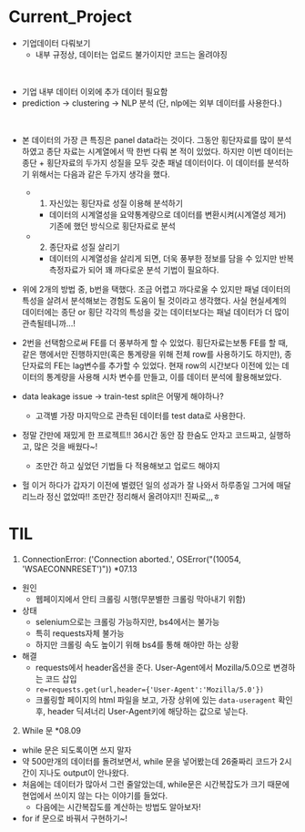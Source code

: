 # Current_Project

- 기업데이터 다뤄보기
  - 내부 규정상, 데이터는 업로드 불가이지만 코드는 올려야징
 
 </br>
 
- 기업 내부 데이터 이외에 추가 데이터 필요함
- prediction -> clustering -> NLP 분석 (단, nlp에는 외부 데이터를 사용한다.)

</br>

- 본 데이터의 가장 큰 특징은 panel data라는 것이다. 그동안 횡단자료를 많이 분석하였고 종단 자료는 시계열에서 딱 한번 다뤄 본 적이 있었다. 하지만 이번 데이터는 종단 + 횡단자료의 두가지 성질을 모두 갖춘 패널 데이터이다. 이 데이터를 분석하기 위해서는 다음과 같은 두가지 생각을 했다.
  - 1) 자신있는 횡단자료 성질 이용해 분석하기
    - 데이터의 시계열성을 요약통계량으로 데이터를 변환시켜(시계열성 제거) 기존에 했던 방식으로 횡단자료로 분석
  - 2) 종단자료 성질 살리기
    - 데이터의 시계열성을 살리게 되면, 더욱 풍부한 정보를 담을 수 있지만 반복 측정자료가 되어 꽤 까다로운 분석 기법이 필요하다.
- 위에 2개의 방법 중, b번을 택했다. 조금 어렵고 까다로울 수 있지만 패널 데이터의 특성을 살려서 분석해보는 경험도 도움이 될 것이라고 생각했다. 사실 현실세계의 데이터에는 종단 or 횡단 각각의 특성을 갖는 데이터보다는 패널 데이터가 더 많이 관측될테니까...!
- 2번을 선택함으로써 FE를 더 풍부하게 할 수 있었다. 횡단자료는보통 FE를 할 때, 같은 행에서만 진행하지만(혹은 통계량을 위해 전체 row를 사용하기도 하지만), 종단자료의 FE는 lag변수를 추가할 수 있었다. 현재 row의 시간보다 이전에 있는 데이터의 통계량을 사용해 시차 변수를 만들고, 이를 데이터 분석에 활용해보았다.


- data leakage issue -> train-test split은 어떻게 해야하나?
  - 고객별 가장 마지막으로 관측된 데이터를 test data로 사용한다.

- 정말 간만에 재밌게 한 프로젝트!! 36시간 동안 잠 한숨도 안자고 코드짜고, 실행하고, 많은 것을 배웠다~!
  - 조만간 하고 싶었던 기법들 다 적용해보고 업로드 해야지

- 헐 이거 하다가 갑자기 이전에 벌렸던 일의 성과가 잘 나와서 하루종일 그거에 매달리느라 정신 없었따!! 조만간 정리해서 올려야지!! 진짜로,,,ㅎ

# TIL
1. ConnectionError: ('Connection aborted.', OSError("(10054, 'WSAECONNRESET')")) \*07.13 
  - 원인
    - 웹페이지에서 안티 크롤링 시행(무분별한 크롤링 막아내기 위함)
  - 상태
    - selenium으로는 크롤링 가능하지만, bs4에서는 불가능 
    - 특히 requests자체 불가능 
    - 하지만 크롤링 속도 높이기 위해 bs4를 통해 해야만 하는 상황
  - 해결
    - requests에서 header옵션을 준다. User-Agent에서 Mozilla/5.0으로 변경하는 코드 삽입
    - `re=requests.get(url,header={'User-Agent':'Mozilla/5.0'})`
    - 크롤링할 페이지의 html 파일을 보고, 가장 상위에 있는 `data-useragent` 확인 후, header 딕셔너리 User-Agent키에 해당하는 값으로 넣는다.

2. While 문 \*08.09
- while 문은 되도록이면 쓰지 말자
- 약 500만개의 데이터를 돌려보면서, while 문을 넣어봤는데 26줄짜리 코드가 2시간이 지나도 output이 안나왔다.
- 처음에는 데이터가 많아서 그런 줄알았는데, while문은 시간복잡도가 크기 때문에 현업에서 쓰이지 않는 다는 이야기를 들었다.
  - 다음에는 시간복잡도를 계산하는 방법도 알아보자!
- for if 문으로 바꿔서 구현하기~!
